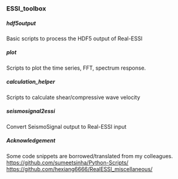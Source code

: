 ### ESSI_toolbox

#####  hdf5output
Basic scripts to process the HDF5 output of Real-ESSI


#####  plot 
Scripts to plot the time series, FFT, spectrum response.


#####  calculation_helper
Scripts to calculate shear/compressive wave velocity


#####  seismosignal2essi
Convert SeismoSignal output to Real-ESSI input



##### Acknowledgement
Some code snippets are borrowed/translated from my colleagues.
https://github.com/sumeetsinha/Python-Scripts/
https://github.com/hexiang6666/RealESSI_miscellaneous/

